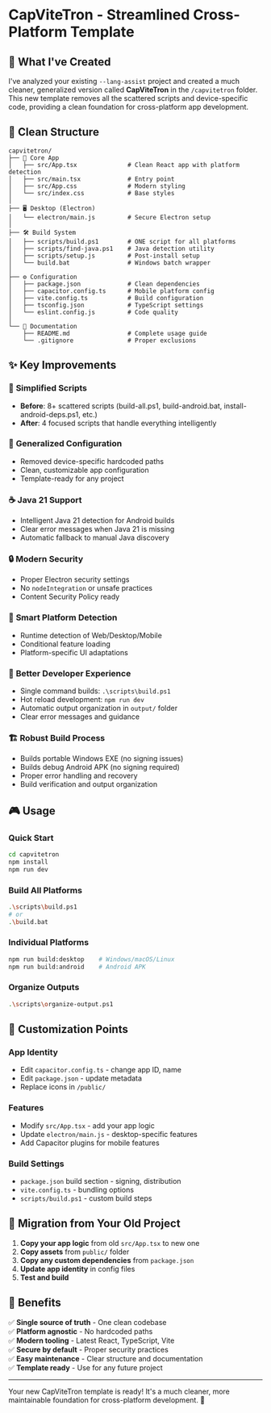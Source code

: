 # CapViteTron - Streamlined Cross-Platform Template

## 🎯 What I've Created

I've analyzed your existing `--lang-assist` project and created a much cleaner, generalized version called **CapViteTron** in the `/capvitetron` folder. This new template removes all the scattered scripts and device-specific code, providing a clean foundation for cross-platform app development.

## 📁 Clean Structure

```
capvitetron/
├── 📱 Core App
│   ├── src/App.tsx              # Clean React app with platform detection
│   ├── src/main.tsx             # Entry point
│   ├── src/App.css              # Modern styling
│   └── src/index.css            # Base styles
│
├── 🖥️ Desktop (Electron)
│   └── electron/main.js         # Secure Electron setup
│
├── 🛠️ Build System
│   ├── scripts/build.ps1        # ONE script for all platforms
│   ├── scripts/find-java.ps1    # Java detection utility
│   ├── scripts/setup.js         # Post-install setup
│   └── build.bat                # Windows batch wrapper
│
├── ⚙️ Configuration
│   ├── package.json             # Clean dependencies
│   ├── capacitor.config.ts      # Mobile platform config
│   ├── vite.config.ts           # Build configuration
│   ├── tsconfig.json            # TypeScript settings
│   └── eslint.config.js         # Code quality
│
└── 📖 Documentation
    ├── README.md                # Complete usage guide
    └── .gitignore               # Proper exclusions
```

## ✨ Key Improvements

### 🧹 **Simplified Scripts**

- **Before**: 8+ scattered scripts (build-all.ps1, build-android.bat, install-android-deps.ps1, etc.)
- **After**: 4 focused scripts that handle everything intelligently

### 🎯 **Generalized Configuration**

- Removed device-specific hardcoded paths
- Clean, customizable app configuration
- Template-ready for any project

### ☕ **Java 21 Support**

- Intelligent Java 21 detection for Android builds
- Clear error messages when Java 21 is missing
- Automatic fallback to manual Java discovery

### 🔒 **Modern Security**

- Proper Electron security settings
- No `nodeIntegration` or unsafe practices
- Content Security Policy ready

### 📱 **Smart Platform Detection**

- Runtime detection of Web/Desktop/Mobile
- Conditional feature loading
- Platform-specific UI adaptations

### 🚀 **Better Developer Experience**

- Single command builds: `.\scripts\build.ps1`
- Hot reload development: `npm run dev`
- Automatic output organization in `output/` folder
- Clear error messages and guidance

### 🏗️ **Robust Build Process**

- Builds portable Windows EXE (no signing issues)
- Builds debug Android APK (no signing required)
- Proper error handling and recovery
- Build verification and output organization

## 🎮 Usage

### Quick Start

```bash
cd capvitetron
npm install
npm run dev
```

### Build All Platforms

```bash
.\scripts\build.ps1
# or
.\build.bat
```

### Individual Platforms

```bash
npm run build:desktop    # Windows/macOS/Linux
npm run build:android    # Android APK
```

### Organize Outputs

```bash
.\scripts\organize-output.ps1
```

## 🔧 Customization Points

### App Identity

- Edit `capacitor.config.ts` - change app ID, name
- Edit `package.json` - update metadata
- Replace icons in `/public/`

### Features

- Modify `src/App.tsx` - add your app logic
- Update `electron/main.js` - desktop-specific features
- Add Capacitor plugins for mobile features

### Build Settings

- `package.json` build section - signing, distribution
- `vite.config.ts` - bundling options
- `scripts/build.ps1` - custom build steps

## 🔄 Migration from Your Old Project

1. **Copy your app logic** from old `src/App.tsx` to new one
2. **Copy assets** from `public/` folder
3. **Copy any custom dependencies** from `package.json`
4. **Update app identity** in config files
5. **Test and build**

## 🎉 Benefits

✅ **Single source of truth** - One clean codebase  
✅ **Platform agnostic** - No hardcoded paths  
✅ **Modern tooling** - Latest React, TypeScript, Vite  
✅ **Secure by default** - Proper security practices  
✅ **Easy maintenance** - Clear structure and documentation  
✅ **Template ready** - Use for any future project

---

Your new CapViteTron template is ready! It's a much cleaner, more maintainable foundation for cross-platform development. 🚀
